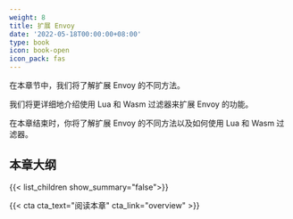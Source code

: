 ```yaml
---
weight: 8
title: 扩展 Envoy
date: '2022-05-18T00:00:00+08:00'
type: book
icon: book-open
icon_pack: fas
---
```


在本章节中，我们将了解扩展 Envoy 的不同方法。

我们将更详细地介绍使用 Lua 和 Wasm 过滤器来扩展 Envoy 的功能。

在本章结束时，你将了解扩展 Envoy 的不同方法以及如何使用 Lua 和 Wasm 过滤器。

## 本章大纲

{{< list_children show_summary="false">}}

{{< cta cta_text="阅读本章" cta_link="overview" >}}